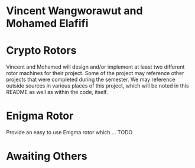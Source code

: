 # Vincent Wangworawut and Mohamed Elafifi

# Crypto Rotors
Vincent and Mohamed will design and/or implement at least two different rotor machines for their project. Some of the project may reference other projects that were completed during the semester. We may reference outside sources in various places of this project, which will be noted in this README as well as within the code, itself.

# Enigma Rotor
Provide an easy to use Enigma rotor which ... TODO

# Awaiting Others
